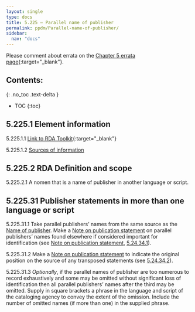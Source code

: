 ```yaml
---
layout: single
type: docs
title: 5.225 — Parallel name of publisher
permalink: ppdm/Parallel-name-of-publisher/
sidebar:
  nav: "docs"
---
```


Please comment about errata on the [Chapter 5 errata page](https://docs.google.com/document/d/14roAt0euvJ-x_AboSVoOcMhDLkXYSk35-btRO8xgKZI/edit#heading=h.4uo8nhcz8flk){:target="_blank"}.

## Contents:
{: .no_toc .text-delta }

- TOC
{:toc}

## 5.225.1 Element information

<a name="5.225.1.1">5.225.1.1</a> [Link to RDA Toolkit](https://beta.rdatoolkit.org/Content/Index?externalId=en-US_ala-5d433872-8c86-3bd2-8b6c-16f43bda686c){:target="_blank"}

<a name="5.225.1.2">5.225.1.2</a> [Sources of information](/DCRMR/ppdm/)

## 5.225.2 RDA Definition and scope

<a name="5.225.2.1">5.225.2.1</a> A nomen that is a name of publisher in another language or script.

## 5.225.31 Publisher statements in more than one language or script

<a name="5.225.31.1">5.225.31.1</a> Take parallel publishers’ names from the same source as the [Name of publisher](/DCRMR/ppdm/Name-of-publisher). Make a [Note on publication statement](/DCRMR/ppdm/Note-on-publication-statement) on parallel publishers’ names found elsewhere if considered important for identification (see [Note on publication statement](/DCRMR/ppdm/Note-on-publication-statement), [5.24.34.1](/DCRMR/ppdm/Note-on-publication-statement/#5.24.34.1)).

<a name="5.225.31.2">5.225.31.2</a> Make a [Note on publication statement](/DCRMR/ppdm/Note-on-publication-statement) to indicate the original position on the source of any transposed statements (see [5.24.34.2](/DCRMR/ppdm/Note-on-publication-statement/#5.24.34.2)).

<a name="5.225.31.3">5.225.31.3</a> *Optionally*, if the parallel names of publisher are too numerous to record exhaustively and some may be omitted without significant loss of identification then all parallel publishers’ names after the third may be omitted. Supply in square brackets a phrase in the language and script of the cataloging agency to convey the extent of the omission. Include the number of omitted names (if more than one) in the supplied phrase.
